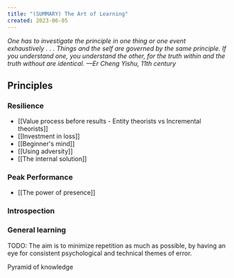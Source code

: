 ```yaml
---
title: "(SUMMARY) The Art of Learning"
created: 2023-06-05
---
```


*One has to investigate the principle in one thing or one event exhaustively . . . Things and the self are governed by the same principle. If you understand one, you understand the other, for the truth within and the truth without are identical. —Er Cheng Yishu, 11th century*

## Principles

### Resilience
- [[Value process before results - Entity theorists vs Incremental theorists]]
- [[Investment in loss]]
- [[Beginner's mind]]
- [[Using adversity]]
- [[The internal solution]]

### Peak Performance
- [[The power of presence]]



### Introspection

### General learning


TODO: 
The aim is to minimize repetition as much as possible, by having an eye for consistent psychological and technical themes of error.

Pyramid of knowledge